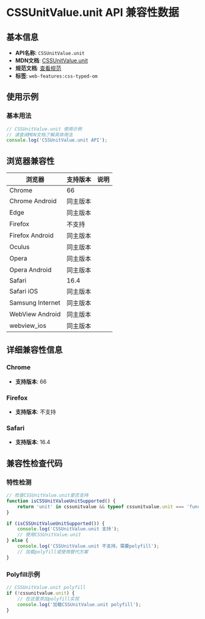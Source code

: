 # CSSUnitValue.unit API 兼容性数据

## 基本信息

- **API名称**: `CSSUnitValue.unit`
- **MDN文档**: [CSSUnitValue.unit](https://developer.mozilla.org/docs/Web/API/CSSUnitValue/unit)
- **规范文档**: [查看规范](https://drafts.css-houdini.org/css-typed-om/#dom-cssunitvalue-unit)
- **标签**: `web-features:css-typed-om`

## 使用示例

### 基本用法

```javascript
// CSSUnitValue.unit 使用示例
// 请查阅MDN文档了解具体用法
console.log('CSSUnitValue.unit API');
```

## 浏览器兼容性

| 浏览器 | 支持版本 | 说明 |
|--------|----------|------|
| Chrome | 66 |  |
| Chrome Android | 同主版本 |  |
| Edge | 同主版本 |  |
| Firefox | 不支持 |  |
| Firefox Android | 同主版本 |  |
| Oculus | 同主版本 |  |
| Opera | 同主版本 |  |
| Opera Android | 同主版本 |  |
| Safari | 16.4 |  |
| Safari iOS | 同主版本 |  |
| Samsung Internet | 同主版本 |  |
| WebView Android | 同主版本 |  |
| webview_ios | 同主版本 |  |

## 详细兼容性信息

### Chrome

- **支持版本**: 66

### Firefox

- **支持版本**: 不支持

### Safari

- **支持版本**: 16.4

## 兼容性检查代码

### 特性检测

```javascript
// 检查CSSUnitValue.unit是否支持
function isCSSUnitValueUnitSupported() {
    return 'unit' in cssunitvalue && typeof cssunitvalue.unit === 'function';
}

if (isCSSUnitValueUnitSupported()) {
    console.log('CSSUnitValue.unit 支持');
    // 使用CSSUnitValue.unit
} else {
    console.log('CSSUnitValue.unit 不支持，需要polyfill');
    // 加载polyfill或使用替代方案
}
```

### Polyfill示例

```javascript
// CSSUnitValue.unit polyfill
if (!cssunitvalue.unit) {
    // 在这里添加polyfill实现
    console.log('加载CSSUnitValue.unit polyfill');
}
```

